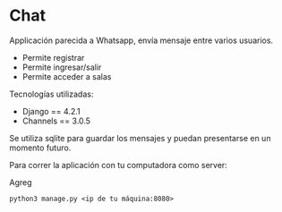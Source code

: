 # Chat 

Applicación parecida a Whatsapp, envía mensaje entre varios usuarios.
- Permite registrar
- Permite ingresar/salir
- Permite acceder a salas

Tecnologías utilizadas:
- Django == 4.2.1
- Channels == 3.0.5

Se utiliza sqlite para guardar los mensajes y puedan presentarse en un momento futuro.

Para correr la aplicación con tu computadora como server:

Agreg

```
python3 manage.py <ip de tu máquina:8080>
```